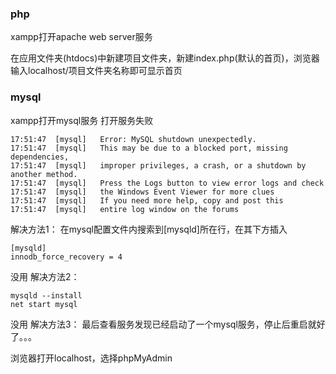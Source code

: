 ### php
xampp打开apache web server服务

在应用文件夹(htdocs)中新建项目文件夹，新建index.php(默认的首页)，浏览器输入localhost/项目文件夹名称即可显示首页

### mysql
xampp打开mysql服务
打开服务失败
```
17:51:47  [mysql] 	Error: MySQL shutdown unexpectedly.
17:51:47  [mysql] 	This may be due to a blocked port, missing dependencies, 
17:51:47  [mysql] 	improper privileges, a crash, or a shutdown by another method.
17:51:47  [mysql] 	Press the Logs button to view error logs and check
17:51:47  [mysql] 	the Windows Event Viewer for more clues
17:51:47  [mysql] 	If you need more help, copy and post this
17:51:47  [mysql] 	entire log window on the forums
```
解决方法1：
在mysql配置文件内搜索到[mysqld]所在行，在其下方插入
```
[mysqld]
innodb_force_recovery = 4
```
没用
解决方法2：
```
mysqld --install
net start mysql
```
没用
解决方法3：
最后查看服务发现已经启动了一个mysql服务，停止后重启就好了。。。


浏览器打开localhost，选择phpMyAdmin
